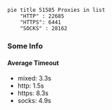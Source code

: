 
```mermaid
pie title 51585 Proxies in list
    "HTTP" : 22685
    "HTTPS": 6441
    "SOCKS" : 28162
```

### Some Info
#### Average Timeout

- mixed: 3.3s
- http: 1.5s
- https: 8.3s
- socks: 4.9s